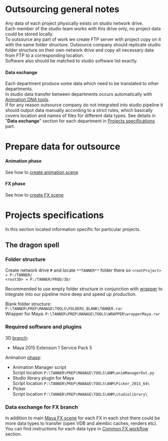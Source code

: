 # Outsourcing general notes
Any data of each project physically exists on studio network drive.  
Each member of the studio team works with this drive only, no project data could be stored locally.  
To outsource any part of work we create FTP server with project copy on it with the same folder structure. Outsource company should replicate studio folder structure on their own network drive and copy all necessary data from FTP to a corresponding location.  
Software also should be matched to studio software list exactly.  
#### Data exchange
Each department produce some data which need to be translated to other departments.  
In studio data transfer between departments occurs automatically with [Animation DNA tools](03-Tools).  
If for any reason outsource company do not integrated into studio pipeline it should output data manually according to a strict rules, which basically covers location and names of files for different data types. See details in "**Data exchange**" section for each department in [Projects specifications](#projects-specifications) part.

# Prepare data for outsource
#### Animation phase
See how to [create animation scene](02-Codex-DNA#creation-of-animation-scenes)
#### FX phase
See how to [create FX scene](02-Codex-DNA#creation-of-common-fx-scenes)

# Projects specifications
In this section located information specific for particular projects.
## The dragon spell
### Folder structure
Create network drive **`P`** and locate `**TANNER**` folder there so `<rootProject> = P:/TANNER/`  
`<root3D> = P:/TANNER/PROD/3D/`  

Recommended to use empty folder structure in conjunction with [wrapper](02-codex-dna#running-maya-and-nuke-with-wrappers) to integrate into our pipeline more deep and speed up production.

Blank folder structure: `P:\TANNER\PREP\MANAGE\TOOLS\FOLDERS_BLANK\TANNER.rar`  
Wrapper for Maya: `P:\TANNER\PREP\MANAGE\TOOLS\WRAPPER\wrapperMaya.rar`

### Required software and plugins
3D [branch](02-Codex-DNA#structure-of-film-and-production):
- Maya 2015 Extension 1 Service Pack 5

Animation [phase](02-Codex-DNA#structure-of-film-and-production):  
- Animation Manager script  
Script location `P:\TANNER\PREP\MANAGE\TOOLS\ANM\animManagerOut.py` 
- Studio library plugin for Maya  
Script location `P:\TANNER\PREP\MANAGE\TOOLS\ANM\Picker_2015_64\`
- Picker  
Script location `P:\TANNER\PREP\MANAGE\TOOLS\ANM\studiolibrary\`

### Data exchange for FX branch
In addition to main [Maya FX scene](02-Codex-DNA#creation-of-common-fx-scenes) for each FX in each shot there could be more data types to transfer (open VDB and alembic caches, renders etc). You can find instructions for each data type in [Common FX workflow](02-Codex-DNA#common-fx-workflow) section.


